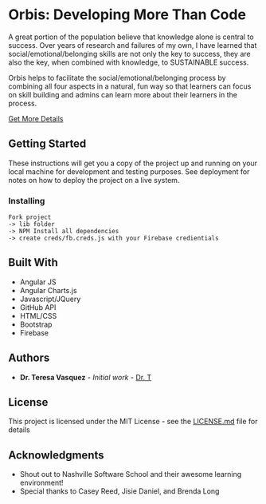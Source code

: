 # Orbis: Developing More Than Code

A great portion of the population believe that knowledge alone is central to success. Over years of research and failures of my own, I have learned that social/emotional/belonging skills are not only the key to success, they are also the key, when combined with knowledge, to SUSTAINABLE success.

Orbis helps to facilitate the social/emotional/belonging process by combining all four aspects in a natural, fun way so that learners can focus on skill building and admins can learn more about their learners in the process.

[Get More Details](https://docs.google.com/document/d/1YzUXYjXBc-FAL8U81qMkV7vlJBCFTZ9R31iSgyB_2ao/edit?usp=sharing)

## Getting Started

These instructions will get you a copy of the project up and running on your local machine for development and testing purposes. See deployment for notes on how to deploy the project on a live system.

### Installing

```
Fork project
-> lib folder
-> NPM Install all dependencies
-> create creds/fb.creds.js with your Firebase credientials
```

## Built With

* Angular JS
* Angular Charts.js
* Javascript/JQuery
* GitHub API
* HTML/CSS
* Bootstrap
* Firebase


## Authors

* **Dr. Teresa Vasquez** - *Initial work* - [Dr. T](https://github.com/drteresavasquez)

## License

This project is licensed under the MIT License - see the [LICENSE.md](LICENSE.md) file for details

## Acknowledgments

* Shout out to Nashville Software School and their awesome learning environment!
* Special thanks to Casey Reed, Jisie Daniel, and Brenda Long
